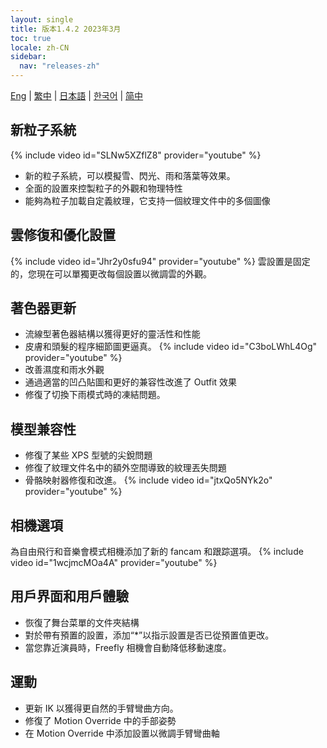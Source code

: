 ```yaml
---
layout: single
title: 版本1.4.2 2023年3月
toc: true
locale: zh-CN
sidebar:
  nav: "releases-zh"
---
```

[Eng](/dancexr/releases/1.4.2) | [繁中](/tw/dancexr/releases/1.4.2) | [日本語](/jp/dancexr/releases/1.4.2) | [한국어](/kr/dancexr/releases/1.4.2) | [简中](/zh/dancexr/releases/1.4.2)


## 新粒子系統
{% include video id="SLNw5XZflZ8" provider="youtube" %}
* 新的粒子系統，可以模擬雪、閃光、雨和落葉等效果。
* 全面的設置來控製粒子的外觀和物理特性
* 能夠為粒子加載自定義紋理，它支持一個紋理文件中的多個圖像

## 雲修復和優化設置
{% include video id="Jhr2y0sfu94" provider="youtube" %}
雲設置是固定的，您現在可以單獨更改每個設置以微調雲的外觀。

## 著色器更新
* 流線型著色器結構以獲得更好的靈活性和性能
* 皮膚和頭髮的程序細節圖更逼真。
{% include video id="C3boLWhL4Og" provider="youtube" %}
* 改善濕度和雨水外觀
* 通過適當的凹凸貼圖和更好的兼容性改進了 Outfit 效果
* 修復了切換下雨模式時的凍結問題。

## 模型兼容性
* 修復了某些 XPS 型號的尖銳問題
* 修復了紋理文件名中的額外空間導致的紋理丟失問題
* 骨骼映射器修復和改進。
{% include video id="jtxQo5NYk2o" provider="youtube" %}

## 相機選項
為自由飛行和音樂會模式相機添加了新的 fancam 和跟踪選項。
{% include video id="1wcjmcMOa4A" provider="youtube" %}

## 用戶界面和用戶體驗
* 恢復了舞台菜單的文件夾結構
* 對於帶有預置的設置，添加“*”以指示設置是否已從預置值更改。
* 當您靠近演員時，Freefly 相機會自動降低移動速度。

## 運動
* 更新 IK 以獲得更自然的手臂彎曲方向。
* 修復了 Motion Override 中的手部姿勢
* 在 Motion Override 中添加設置以微調手臂彎曲軸